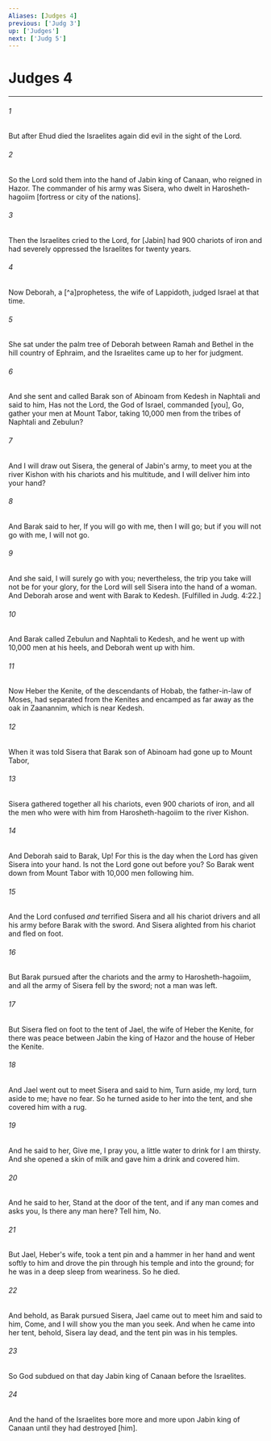 ```yaml
---
Aliases: [Judges 4]
previous: ['Judg 3']
up: ['Judges']
next: ['Judg 5']
---
```

# Judges 4

***














###### 1 






But after Ehud died the Israelites again did evil in the sight of the Lord. 













###### 2 






So the Lord sold them into the hand of Jabin king of Canaan, who reigned in Hazor. The commander of his army was Sisera, who dwelt in Harosheth-hagoiim [fortress or city of the nations]. 













###### 3 






Then the Israelites cried to the Lord, for [Jabin] had 900 chariots of iron and had severely oppressed the Israelites for twenty years. 













###### 4 






Now Deborah, a [^a]prophetess, the wife of Lappidoth, judged Israel at that time. 













###### 5 






She sat under the palm tree of Deborah between Ramah and Bethel in the hill country of Ephraim, and the Israelites came up to her for judgment. 













###### 6 






And she sent and called Barak son of Abinoam from Kedesh in Naphtali and said to him, Has not the Lord, the God of Israel, commanded [you], Go, gather your men at Mount Tabor, taking 10,000 men from the tribes of Naphtali and Zebulun? 













###### 7 






And I will draw out Sisera, the general of Jabin's army, to meet you at the river Kishon with his chariots and his multitude, and I will deliver him into your hand? 













###### 8 






And Barak said to her, If you will go with me, then I will go; but if you will not go with me, I will not go. 













###### 9 






And she said, I will surely go with you; nevertheless, the trip you take will not be for your glory, for the Lord will sell Sisera into the hand of a woman. And Deborah arose and went with Barak to Kedesh. [Fulfilled in Judg. 4:22.] 













###### 10 






And Barak called Zebulun and Naphtali to Kedesh, and he went up with 10,000 men at his heels, and Deborah went up with him. 













###### 11 






Now Heber the Kenite, of the descendants of Hobab, the father-in-law of Moses, had separated from the Kenites and encamped as far away as the oak in Zaanannim, which is near Kedesh. 













###### 12 






When it was told Sisera that Barak son of Abinoam had gone up to Mount Tabor, 













###### 13 






Sisera gathered together all his chariots, even 900 chariots of iron, and all the men who were with him from Harosheth-hagoiim to the river Kishon. 













###### 14 






And Deborah said to Barak, Up! For this is the day when the Lord has given Sisera into your hand. Is not the Lord gone out before you? So Barak went down from Mount Tabor with 10,000 men following him. 













###### 15 






And the Lord confused _and_ terrified Sisera and all his chariot drivers and all his army before Barak with the sword. And Sisera alighted from his chariot and fled on foot. 













###### 16 






But Barak pursued after the chariots and the army to Harosheth-hagoiim, and all the army of Sisera fell by the sword; not a man was left. 













###### 17 






But Sisera fled on foot to the tent of Jael, the wife of Heber the Kenite, for there was peace between Jabin the king of Hazor and the house of Heber the Kenite. 













###### 18 






And Jael went out to meet Sisera and said to him, Turn aside, my lord, turn aside to me; have no fear. So he turned aside to her into the tent, and she covered him with a rug. 













###### 19 






And he said to her, Give me, I pray you, a little water to drink for I am thirsty. And she opened a skin of milk and gave him a drink and covered him. 













###### 20 






And he said to her, Stand at the door of the tent, and if any man comes and asks you, Is there any man here? Tell him, No. 













###### 21 






But Jael, Heber's wife, took a tent pin and a hammer in her hand and went softly to him and drove the pin through his temple and into the ground; for he was in a deep sleep from weariness. So he died. 













###### 22 






And behold, as Barak pursued Sisera, Jael came out to meet him and said to him, Come, and I will show you the man you seek. And when he came into her tent, behold, Sisera lay dead, and the tent pin was in his temples. 













###### 23 






So God subdued on that day Jabin king of Canaan before the Israelites. 













###### 24 






And the hand of the Israelites bore more and more upon Jabin king of Canaan until they had destroyed [him].

